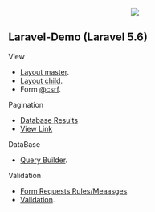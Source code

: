 <p align="center"><img src="https://laravel.com/assets/img/components/logo-laravel.svg"></p>

## Laravel-Demo (Laravel 5.6)

View

- [Layout master](https://github.com/wiki0918/laravel-demo/tree/master/resources/views/layouts/master.blade.php).
- [Layout child](https://github.com/wiki0918/laravel-demo/blob/master/resources/views/carlist.blade.php).
- Form [@csrf](https://github.com/wiki0918/laravel-demo/blob/develop/resources/views/carAnnounce.blade.php#L24).

Pagination

- [Database Results](https://github.com/wiki0918/laravel-demo/blob/develop/app/Http/Controllers/IndexController.php#L18)
- [View Link](https://github.com/wiki0918/laravel-demo/blob/develop/resources/views/carList.blade.php#L31)

DataBase

- [Query Builder](https://github.com/wiki0918/laravel-demo/blob/develop/app/Managers/CarMgr.php).

Validation

- [Form Requests Rules/Meaasges](https://github.com/wiki0918/laravel-demo/blob/develop/app/Http/Requests/AnnouncePost.php).
- [Validation](https://github.com/wiki0918/laravel-demo/blob/develop/app/Http/Controllers/AdminController.php#L25).